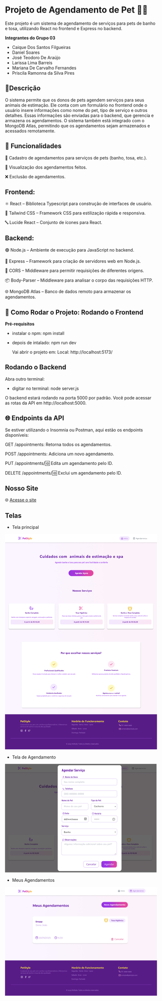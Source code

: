 # Projeto de Agendamento de Pet 🐶🐱

Este projeto é um sistema de agendamento de serviços para pets de banho e tosa, utilizando React no frontend e Express no backend.

**Integrantes do Grupo 03**
- Caique Dos Santos Filgueiras
- Daniel Soares
- José Teodoro De Araújo
- Larissa Lima Barreis
- Mariana De Carvalho Fernandes
- Priscila Ramonna da Silva Pires


## 📌Descrição

O sistema permite que os donos de pets agendem serviços para seus animais de estimação. Ele conta com um formulário no frontend onde o usuário insere informações como nome do pet, tipo de serviço e outros detalhes. Essas informações são enviadas para o backend, que gerencia e armazena os agendamentos. O sistema também está integrado com o MongoDB Atlas, permitindo que os agendamentos sejam armazenados e acessados remotamente.

## 🚀 Funcionalidades

📅 Cadastro de agendamentos para serviços de pets (banho, tosa, etc.).

👀 Visualização dos agendamentos feitos.

❌ Exclusão de agendamentos.


## Frontend:

⚛️ React – Biblioteca Typescript para construção de interfaces de usuário.

🎨 Tailwind CSS – Framework CSS para estilização rápida e responsiva.

🔤 Lucide React – Conjunto de ícones para React.

## Backend:

🟢 Node.js – Ambiente de execução para JavaScript no backend.

🚀 Express – Framework para criação de servidores web em Node.js.

🔗 CORS – Middleware para permitir requisições de diferentes origens.

📦 Body-Parser – Middleware para analisar o corpo das requisições HTTP.

🌐 MongoDB Atlas – Banco de dados remoto para armazenar os agendamentos.

## 📌 Como Rodar o Projeto: Rodando o Frontend

**Pré-requisitos**

- instalar o npm:  npm install
- depois de intalado: npm run dev

  Vai abrir o projeto em: Local:   http://localhost:5173/


## Rodando o Backend
Abra outro terminal:

 - digitar no terminal: node server.js
   
O backend estará rodando na porta 5000 por padrão.
Você pode acessar as rotas da API em http://localhost:5000.


## 🌐 Endpoints da API

Se estiver utilizando o Insomnia ou Postman, aqui estão os endpoints disponíveis:

GET /appointments: Retorna todos os agendamentos.

POST /appointments: Adiciona um novo agendamento.

PUT /appointments/:id: Edita um agendamento pelo ID.

DELETE /appointments/:id: Exclui um agendamento pelo ID.

## Nosso Site ##
🌐 [Acesse o site](https://Princyrr.github.io/projeto_pet_pIntegrador)



## Telas ##
* Tela principal 

![Tela Principal](src/img/telaprincipal.png)

* Tela de Agendamento

![Tela de Agendamento](src/img/telaagendamento.png)

* Meus Agendamentos

![Meus Agendamentos](src/img/meusagendamentos.png)


